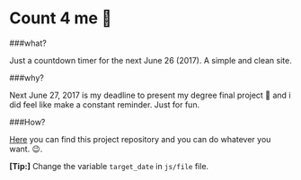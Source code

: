 Count 4 me :date:
============

###what?

Just a countdown timer for the next June 26 (2017). A simple and clean site.

###why?

Next June 27, 2017 is my deadline to present my degree final project :notebook: and i did feel like make a constant reminder. Just for fun.

###How?

[Here](https:mikone117.github.io) you can find this project repository and you can do whatever you want. :wink:.

**[Tip:]** Change the variable ``target_date`` in ``js/file`` file.
